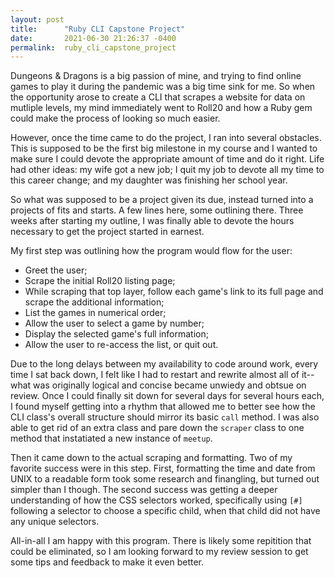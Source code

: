 ```yaml
---
layout: post
title:      "Ruby CLI Capstone Project"
date:       2021-06-30 21:26:37 -0400
permalink:  ruby_cli_capstone_project
---
```



Dungeons & Dragons is a big passion of mine, and trying to find online games to play it during the pandemic was a big time sink for me. So when the opportunity arose to create a CLI that scrapes a website for data on mutliple levels, my mind immediately went to Roll20 and how a Ruby gem could make the process of looking so much easier.

However, once the time came to do the project, I ran into several obstacles. This is supposed to be the first big milestone in my course and I wanted to make sure I could devote the appropriate amount of time and do it right. Life had other ideas: my wife got a new job; I quit my job to devote all my time to this career change; and my daughter was finishing her school year.

So what was supposed to be a project given its due, instead turned into a projects of fits and starts. A few lines here, some outlining there. Three weeks after starting my outline, I was finally able to devote the hours necessary to get the project started in earnest.

My first step was outlining how the program would flow for the user:
* Greet the user;
* Scrape the initial Roll20 listing page;
* While scraping that top layer, follow each game's link to its full page and scrape the additional information;
* List the games in numerical order;
* Allow the user to select a game by number;
* Display the selected game's full information;
* Allow the user to re-access the list, or quit out.

Due to the long delays between my availability to code around work, every time I sat back down, I felt like I had to restart and rewrite almost all of it--what was originally logical and concise became unwiedy and obtsue on review. Once I could finally sit down for several days for several hours each, I found myself getting into a rhythm that allowed me to better see how the CLI class's overall structure should mirror its basic `call` method. I was also able to get rid of an extra class and pare down the `scraper` class to one method that instatiated a new instance of `meetup`. 

Then it came down to the actual scraping and formatting. Two of my favorite success were in this step. First, formatting the time and date from UNIX to a readable form took some research and finangling, but turned out simpler than I though. The second success was getting a deeper understanding of how the CSS selectors worked, specifically using `[#]` following a selector to choose a specific child, when that child did not have any unique selectors.

All-in-all I am happy with this program. There is likely some repitition that could be eliminated, so I am looking forward to my review session to get some tips and feedback to make it even better.
